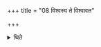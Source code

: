 +++
title = "08 विश्वस्य ते विश्वावत"

+++

<details><summary>थिते</summary>

विश्वस्य ते विश्वावत इति हिङ्कारमनूद्गात्रा पत्नीं सङ्ख्यापयति । आ तिसृभ्यः स्तोत्रियाभ्योऽगन्देवानिति च ८
</details>
